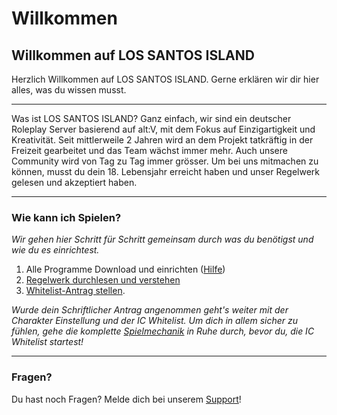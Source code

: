 # Willkommen

## Willkommen auf LOS SANTOS ISLAND&#x20;

Herzlich Willkommen auf LOS SANTOS ISLAND. Gerne erklären wir dir hier alles, was du wissen musst.

***

Was ist LOS SANTOS ISLAND? Ganz einfach, wir sind ein deutscher Roleplay Server basierend auf alt:V, mit dem Fokus auf Einzigartigkeit und Kreativität. Seit mittlerweile 2 Jahren wird an dem Projekt tatkräftig in der Freizeit gearbeitet und das Team wächst immer mehr. Auch unsere Community wird von Tag zu Tag immer grösser. Um bei uns mitmachen zu können, musst du dein 18. Lebensjahr erreicht haben und unser Regelwerk gelesen und akzeptiert haben.

***

### **Wie kann ich Spielen?**

_Wir gehen hier Schritt für Schritt gemeinsam durch was du benötigst und wie du es einrichtest._

1. Alle Programme Download und einrichten ([Hilfe](technisches/programme-webseite.md))
2. [Regelwerk durchlesen und verstehen](https://lossantosisland.de/rules)&#x20;
3. [Whitelist-Antrag stellen](support/whitelist-antrag-stellen.md).&#x20;

_Wurde dein Schriftlicher Antrag angenommen geht's weiter mit der Charakter Einstellung und der IC Whitelist. Um dich in allem sicher zu fühlen, gehe die komplette_ [_Spielmechanik_](broken-reference) _in Ruhe durch, bevor du, die IC Whitelist startest!_

***

### Fragen?

Du hast noch Fragen? Melde dich bei unserem [Support](support/support-tickets-und-bugmeldungen.md)!&#x20;
